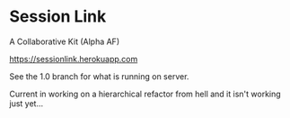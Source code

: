 # Session Link
A Collaborative Kit (Alpha AF)

<a href="https://sessionlink.herokuapp.com">https://sessionlink.herokuapp.com</a>

See the 1.0 branch for what is running on server.

Current in working on a hierarchical refactor from hell and it isn't working just yet...

